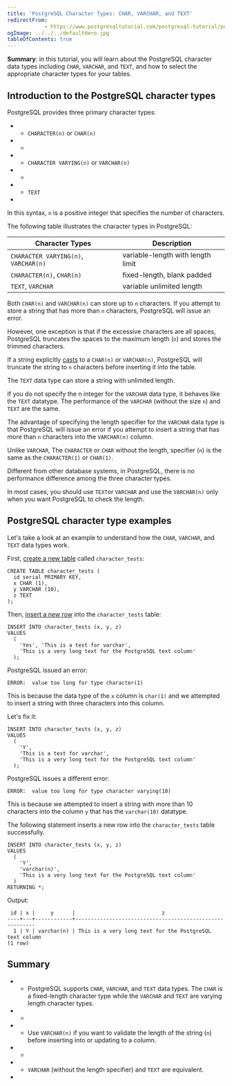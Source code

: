 ```yaml
---
title: 'PostgreSQL Character Types: CHAR, VARCHAR, and TEXT'
redirectFrom: 
            - https://www.postgresqltutorial.com/postgresql-tutorial/postgresql-char-varchar-text/
ogImage: ../../../defaultHero.jpg
tableOfContents: true
---
```


**Summary**: in this tutorial, you will learn about the PostgreSQL character data types including `CHAR`, `VARCHAR`, and `TEXT`, and how to select the appropriate character types for your tables.



## Introduction to the PostgreSQL character types



PostgreSQL provides three primary character types:



- - `CHARACTER(n)` or `CHAR(n)`
- -
- - `CHARACTER VARYING(n)` or `VARCHAR(n)`
- -
- - `TEXT`
- 


In this syntax, `n` is a positive integer that specifies the number of characters.



The following table illustrates the character types in PostgreSQL:



| **Character Types**                  | **Description**                   |
| ------------------------------------ | --------------------------------- |
| `CHARACTER VARYING(n)`, `VARCHAR(n)` | variable-length with length limit |
| `CHARACTER(n)`, `CHAR(n)`            | fixed-length, blank padded        |
| `TEXT`, `VARCHAR`                    | variable unlimited length         |



Both `CHAR(n)` and `VARCHAR(n)` can store up to `n` characters. If you attempt to store a string that has more than `n` characters, PostgreSQL will issue an error.



However, one exception is that if the excessive characters are all spaces, PostgreSQL truncates the spaces to the maximum length (`n`) and stores the trimmed characters.



If a string explicitly [casts](https://www.postgresqltutorial.com/postgresql-tutorial/postgresql-cast/) to a `CHAR(n)` or `VARCHAR(n)`, PostgreSQL will truncate the string to `n` characters before inserting it into the table.



The `TEXT` data type can store a string with unlimited length.



If you do not specify the n integer for the `VARCHAR` data type, it behaves like the `TEXT` datatype. The performance of the `VARCHAR` (without the size `n`) and `TEXT` are the same.



The advantage of specifying the length specifier for the `VARCHAR` data type is that PostgreSQL will issue an error if you attempt to insert a string that has more than `n` characters into the `VARCHAR(n)` column.



Unlike `VARCHAR`, The `CHARACTER` or `CHAR` without the length, specifier (`n`) is the same as the `CHARACTER(1)` or `CHAR(1)`.



Different from other database systems, in PostgreSQL, there is no performance difference among the three character types.



In most cases, you should use `TEXT`or `VARCHAR` and use the `VARCHAR(n)` only when you want PostgreSQL to check the length.



## PostgreSQL character type examples



Let's take a look at an example to understand how the `CHAR`, `VARCHAR`, and `TEXT` data types work.



First, [create a new table](https://www.postgresqltutorial.com/postgresql-tutorial/postgresql-create-table/) called `character_tests`:



```
CREATE TABLE character_tests (
  id serial PRIMARY KEY,
  x CHAR (1),
  y VARCHAR (10),
  z TEXT
);
```



Then, [insert a new row](https://www.postgresqltutorial.com/postgresql-tutorial/postgresql-insert/) into the `character_tests` table:



```
INSERT INTO character_tests (x, y, z)
VALUES
  (
    'Yes', 'This is a test for varchar',
    'This is a very long text for the PostgreSQL text column'
  );
```



PostgreSQL issued an error:



```
ERROR:  value too long for type character(1)
```



This is because the data type of the `x` column is `char(1)` and we attempted to insert a string with three characters into this column.



Let's fix it:



```
INSERT INTO character_tests (x, y, z)
VALUES
  (
    'Y',
    'This is a test for varchar',
    'This is a very long text for the PostgreSQL text column'
  );
```



PostgreSQL issues a different error:



```
ERROR:  value too long for type character varying(10)
```



This is because we attempted to insert a string with more than 10 characters into the column `y` that has the `varchar(10)` datatype.



The following statement inserts a new row into the `character_tests` table successfully.



```
INSERT INTO character_tests (x, y, z)
VALUES
  (
    'Y',
    'varchar(n)',
    'This is a very long text for the PostgreSQL text column'
  )
RETURNING *;
```



Output:



```
 id | x |     y      |                            z
----+---+------------+---------------------------------------------------------
  1 | Y | varchar(n) | This is a very long text for the PostgreSQL text column
(1 row)
```



## Summary



- - PostgreSQL supports `CHAR`, `VARCHAR`, and `TEXT` data types. The `CHAR` is a fixed-length character type while the `VARCHAR` and `TEXT` are varying length character types.
- -
- - Use `VARCHAR(n)` if you want to validate the length of the string (`n`) before inserting into or updating to a column.
- -
- - `VARCHAR` (without the length specifier) and `TEXT` are equivalent.
- 
